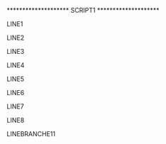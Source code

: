 ******************** SCRIPT1 ********************

LINE1

LINE2

LINE3

LINE4

LINE5

LINE6

LINE7

LINE8

LINEBRANCHE11
